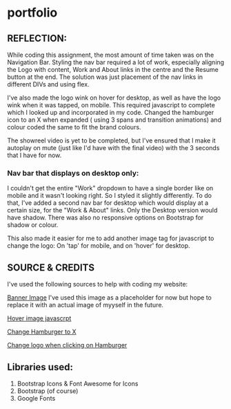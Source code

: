 # portfolio


## REFLECTION:

While coding this assignment, the most amount of time taken was on the Navigation Bar. Styling the nav bar required a lot of work, especially aligning the Logo with content, Work and About links in the centre and the Resume button at the end. The solution was just placement of the nav links in different DIVs and using flex.

I've also made the logo wink on hover for desktop, as well as have the logo wink when it was tapped, on mobile. This required javascript to complete which I looked up and incorporated in my code. Changed the hamburger icon to an X when expanded ( using 3 spans and transition animations) and colour coded the same to fit the brand colours.

The showreel video is yet to be completed, but I've ensured that I make it autoplay on mute (just like I'd have with the final video) with the 3 seconds that I have for now.

### Nav bar that displays on desktop only:

I couldn't get the entire "Work" dropdown to have a single border like on mobile and it wasn't looking right. So I styled it slightly differently. To do that, I've added a second nav bar for desktop which would display at a certain size, for the "Work & About" links. Only the Desktop version would have shadow. There was also no responsive options on Bootstrap for shadow or colour.

This also made it easier for me to add another image tag for javascript to change the logo: On 'tap' for mobile, and on 'hover' for desktop.


## SOURCE & CREDITS

I've used the following sources to help with coding my website:

[Banner Image](https://www.pexels.com/photo/photo-of-boy-wearing-yellow-shirt-while-using-an-imac-4144144/)
I've used this image as a placeholder for now but hope to replace it with an actual image of myyself in the future.

[Hover image javascrpt](https://linuxhint.com/change-image-on-hover-in-javascript/)

[Change Hamburger to X](https://stackoverflow.com/questions/28247310/bootstrap-mobile-menu-icon-change-to-x-close)

[Change logo when clicking on Hamburger](https://stackoverflow.com/questions/58625458/how-to-change-logo-src-when-clicked-on-hamburger-menu)

## Libraries used:

1. Bootstrap Icons & Font Awesome for Icons
2. Bootstrap (of course)
3. Google Fonts
